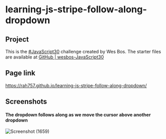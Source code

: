 # learning-js-stripe-follow-along-dropdown

## Project
This is the [#JavaScript30](https://javascript30.com/) challenge created by Wes Bos. The starter files are available at [GitHub | wesbos-JavaScript30](https://github.com/wesbos/JavaScript30) 

## Page link
https://rah757.github.io/learning-js-stripe-follow-along-dropdown/

## Screenshots
#### The dropdown follows along as we move the cursor above another dropdown
![Screenshot (1659)](https://github.com/rah757/learning-js-stripe-follow-along-dropdown/assets/69799424/c6f9c420-ffe3-40a8-bd82-8b42daa4c355)
